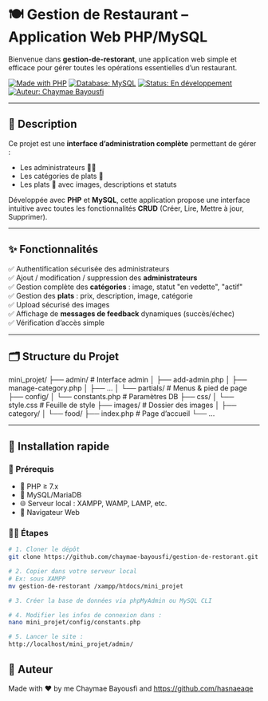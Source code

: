 # 🍽️ Gestion de Restaurant – Application Web PHP/MySQL

Bienvenue dans **gestion-de-restorant**, une application web simple et efficace pour gérer toutes les opérations essentielles d’un restaurant.

[![Made with PHP](https://img.shields.io/badge/Made%20with-PHP-blue.svg)](https://www.php.net/)
[![Database: MySQL](https://img.shields.io/badge/Database-MySQL-blue.svg)](https://www.mysql.com/)
[![Status: En développement](https://img.shields.io/badge/Status-En%20cours-yellow)]()
[![Auteur: Chaymae Bayousfi](https://img.shields.io/badge/Auteur-Chaymae%20Bayousfi-green)](https://github.com/chaymae-bayousfi)

---

## 📌 Description

Ce projet est une **interface d’administration complète** permettant de gérer :

- Les administrateurs 👩‍💼
- Les catégories de plats 🍝
- Les plats 🍕 avec images, descriptions et statuts

Développée avec **PHP** et **MySQL**, cette application propose une interface intuitive avec toutes les fonctionnalités **CRUD** (Créer, Lire, Mettre à jour, Supprimer).

---

## ✨ Fonctionnalités

✅ Authentification sécurisée des administrateurs  
✅ Ajout / modification / suppression des **administrateurs**  
✅ Gestion complète des **catégories** : image, statut "en vedette", "actif"  
✅ Gestion des **plats** : prix, description, image, catégorie  
✅ Upload sécurisé des images  
✅ Affichage de **messages de feedback** dynamiques (succès/échec)  
✅ Vérification d’accès simple

---

## 🗂️ Structure du Projet

mini_projet/
├── admin/ # Interface admin
│ ├── add-admin.php
│ ├── manage-category.php
│ ├── ...
│ └── partials/ # Menus & pied de page
├── config/
│ └── constants.php # Paramètres DB
├── css/
│ └── style.css # Feuille de style
├── images/ # Dossier des images
│ ├── category/
│ └── food/
├── index.php # Page d’accueil
└── ...

---

## 🚀 Installation rapide

### 🔧 Prérequis

- 🐘 PHP ≥ 7.x
- 🐬 MySQL/MariaDB
- 🌐 Serveur local : XAMPP, WAMP, LAMP, etc.
- 🧭 Navigateur Web

### 🧑‍💻 Étapes

```bash
# 1. Cloner le dépôt
git clone https://github.com/chaymae-bayousfi/gestion-de-restorant.git

# 2. Copier dans votre serveur local
# Ex: sous XAMPP
mv gestion-de-restorant /xampp/htdocs/mini_projet

# 3. Créer la base de données via phpMyAdmin ou MySQL CLI

# 4. Modifier les infos de connexion dans :
nano mini_projet/config/constants.php

# 5. Lancer le site :
http://localhost/mini_projet/admin/
```
## 👤 Auteur
Made with ❤️ by
me Chaymae Bayousfi
and https://github.com/hasnaeaqe
